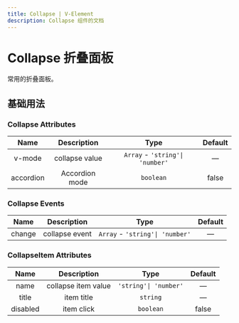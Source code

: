 ```yaml
---
title: Collapse | V-Element
description: Collapse 组件的文档
---
```


# Collapse 折叠面板

常用的折叠面板。

## 基础用法

<preview path="../demo/Collapse/Basic.vue" title="基础用法" description="Collapse 组件的基础用法"></preview>

### Collapse Attributes

|   Name    |  Description   |              Type               | Default |
| :-------: | :------------: | :-----------------------------: | :-----: |
|  v-mode   | collapse value | `Array` - `'string'\| 'number'` |    —    |
| accordion | Accordion mode |            `boolean`            |  false  |

### Collapse Events

|  Name  |  Description   |              Type               | Default |
| :----: | :------------: | :-----------------------------: | :-----: |
| change | collapse event | `Array` - `'string'\| 'number'` |    —    |

### CollapseItem Attributes

|   Name   |     Description     |         Type          | Default |
| :------: | :-----------------: | :-------------------: | :-----: |
|   name   | collapse item value | `'string'\| 'number'` |    —    |
|  title   |     item title      |       `string`        |    —    |
| disabled |     item click      |       `boolean`       |  false  |
